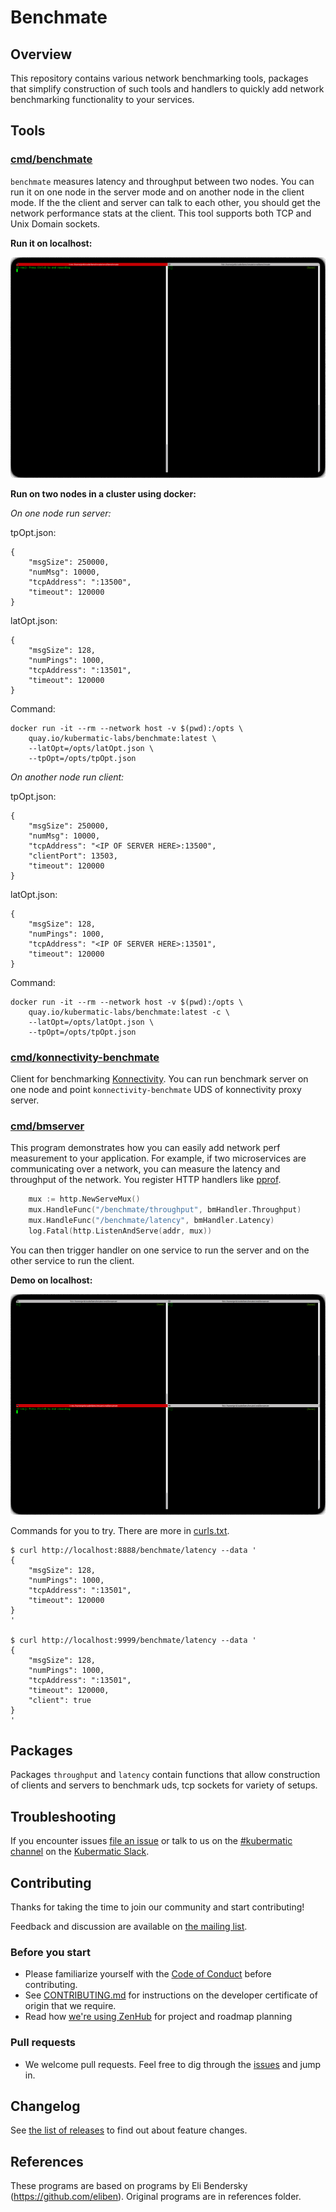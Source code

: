 # Benchmate

## Overview
This repository contains various network benchmarking tools, packages that simplify construction of such tools and
handlers to quickly add network benchmarking functionality to your services.

## Tools

### [cmd/benchmate](cmd/benchmate)
`benchmate` measures latency and throughput between two nodes. You can run it on one node in the server mode and on
another node in the client mode. If the the client and server can talk to each other, you should get the network
performance stats at the client. This tool supports both TCP and Unix Domain sockets.

**Run it on localhost:**

![./hacks/benchmate-localhost.gif](./hack/benchmate-localhost.gif) 

**Run on two nodes in a cluster using docker:**


_On one node run server:_

tpOpt.json:
```
{
    "msgSize": 250000,
    "numMsg": 10000,
    "tcpAddress": ":13500",
    "timeout": 120000
}
```

latOpt.json:
```
{
    "msgSize": 128,
    "numPings": 1000,
    "tcpAddress": ":13501",
    "timeout": 120000
}
```
Command:
```
docker run -it --rm --network host -v $(pwd):/opts \
    quay.io/kubermatic-labs/benchmate:latest \
    --latOpt=/opts/latOpt.json \
    --tpOpt=/opts/tpOpt.json
```

_On another node run client:_

tpOpt.json:
```
{
    "msgSize": 250000,
    "numMsg": 10000,
    "tcpAddress": "<IP OF SERVER HERE>:13500",
    "clientPort": 13503,
    "timeout": 120000
}
```

latOpt.json:
```
{
    "msgSize": 128,
    "numPings": 1000,
    "tcpAddress": "<IP OF SERVER HERE>:13501",
    "timeout": 120000
}
```
Command:
```
docker run -it --rm --network host -v $(pwd):/opts \
    quay.io/kubermatic-labs/benchmate:latest -c \
    --latOpt=/opts/latOpt.json \
    --tpOpt=/opts/tpOpt.json
```



### [cmd/konnectivity-benchmate](cmd/konnectivity-benchmate)
Client for benchmarking [Konnectivity](https://kubernetes.io/docs/tasks/extend-kubernetes/setup-konnectivity/). You can
run benchmark server on one node and point `konnectivity-benchmate` UDS of konnectivity proxy server.

### [cmd/bmserver](cmd/bmserver)
This program demonstrates how you can easily add network perf measurement to your application. For example, if two
microservices are communicating over a network, you can measure the latency and throughput of the network. You register
HTTP handlers like [pprof](https://pkg.go.dev/net/http/pprof). 
```go
	mux := http.NewServeMux()
	mux.HandleFunc("/benchmate/throughput", bmHandler.Throughput)
	mux.HandleFunc("/benchmate/latency", bmHandler.Latency)
	log.Fatal(http.ListenAndServe(addr, mux))
```

You can then trigger handler on one service to run the
server and on the other service to run the client.

**Demo on localhost:**

![./hack/bmserver-localhost.gif](./hack/bmserver-localhost.gif)

Commands for you to try. There are more in [curls.txt](./hack/curls.txt).
```
$ curl http://localhost:8888/benchmate/latency --data '
{
    "msgSize": 128,
    "numPings": 1000,
    "tcpAddress": ":13501",
    "timeout": 120000
}
'

$ curl http://localhost:9999/benchmate/latency --data '
{
    "msgSize": 128,
    "numPings": 1000,
    "tcpAddress": ":13501",
    "timeout": 120000,
    "client": true
}
'
```

## Packages
Packages `throughput` and `latency` contain functions that allow construction of clients and servers to benchmark uds,
tcp sockets for variety of setups.

## Troubleshooting

If you encounter issues [file an issue][1] or talk to us on the [#kubermatic channel][12] on the [Kubermatic Slack][15].

## Contributing

Thanks for taking the time to join our community and start contributing!

Feedback and discussion are available on [the mailing list][11].

### Before you start

* Please familiarize yourself with the [Code of Conduct][4] before contributing.
* See [CONTRIBUTING.md][2] for instructions on the developer certificate of origin that we require.
* Read how [we're using ZenHub][13] for project and roadmap planning

### Pull requests

* We welcome pull requests. Feel free to dig through the [issues][1] and jump in.

## Changelog

See [the list of releases][3] to find out about feature changes.

## References

These programs are based on programs by Eli Bendersky (https://github.com/eliben). Original programs are in references
folder.


[1]: https://github.com/kubermatic/benchmate/issues

[2]: https://github.com/kubermatic/benchmate/blob/master/CONTRIBUTING.md

[3]: https://github.com/kubermatic/benchmate/releases

[4]: https://github.com/kubermatic/benchmate/blob/master/CODE_OF_CONDUCT.md

[11]: https://groups.google.com/forum/#!forum/kubermatic-dev

[12]: https://kubermatic.slack.com/messages/kubermatic

[13]: https://github.com/kubermatic/benchmate/blob/master/Zenhub.md

[15]: http://slack.kubermatic.io/

